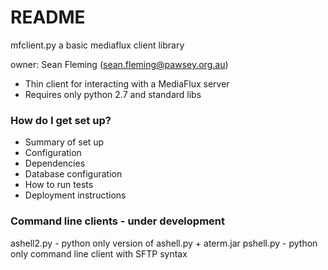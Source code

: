 # README #

mfclient.py a basic mediaflux client library

owner: Sean Fleming (sean.fleming@pawsey.org.au)

* Thin client for interacting with a MediaFlux server
* Requires only python 2.7 and standard libs

### How do I get set up? ###

* Summary of set up
* Configuration
* Dependencies
* Database configuration
* How to run tests
* Deployment instructions


### Command line clients - under development ###

ashell2.py - python only version of ashell.py + aterm.jar
pshell.py - python only command line client with SFTP syntax

